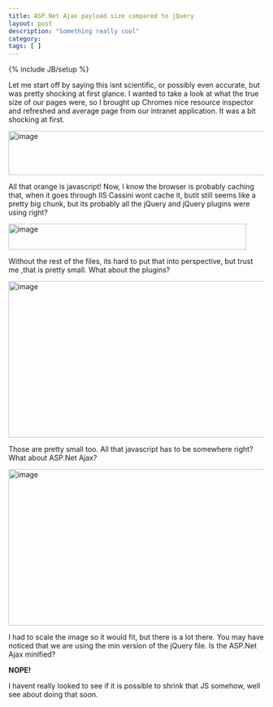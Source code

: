 ```yaml
---
title: ASP.Net Ajax payload size compared to jQuery
layout: post
description: "Something really cool"
category:
tags: [ ] 
---
```

{% include JB/setup %}



<p>Let me start off by saying this isnt scientific, or possibly even accurate, but was pretty shocking at first glance. I wanted to take a look at what the true size of our pages were, so I brought up Chromes nice resource inspector and refreshed and average page from our intranet application. It was a bit shocking at first.</p>  <p><img title="image" style="border-right: 0px; border-top: 0px; display: block; float: none; margin-left: auto; border-left: 0px; margin-right: auto; border-bottom: 0px" height="87" alt="image" src="/wp-content/uploads/2009/02/image-thumb.png" width="547" border="0" /></p>  <p> All that orange is javascript! Now, I know the browser is probably caching that, when it goes through IIS  Cassini wont cache it, butit still seems like a pretty big chunk, but its probably all the jQuery and jQuery plugins were using right?</p>  <p></p>  <p><a href="/wp-content/uploads/2009/02/image.png"><img title="image" style="border-right: 0px; border-top: 0px; display: inline; border-left: 0px; border-bottom: 0px" height="51" alt="image" src="/wp-content/uploads/2009/02/image-thumb1.png" width="468" border="0" /></a> </p>  <p>Without the rest of the files, its hard to put that into perspective, but trust me ,that is pretty small. What about the plugins?</p>  <p><a href="/wp-content/uploads/2009/02/image1.png"><img title="image" style="border-right: 0px; border-top: 0px; display: inline; border-left: 0px; border-bottom: 0px" height="308" alt="image" src="/wp-content/uploads/2009/02/image-thumb2.png" width="591" border="0" /></a> </p>  <p></p>  <p>Those are pretty small too. All that javascript has to be somewhere right? What about ASP.Net Ajax?</p>  <p><a href="/wp-content/uploads/2009/02/image2.png"><img title="image" style="border-right: 0px; border-top: 0px; display: inline; border-left: 0px; border-bottom: 0px" height="308" alt="image" src="/wp-content/uploads/2009/02/image-thumb3.png" width="640" border="0" /></a> </p>  <p>I had to scale the image so it would fit, but there is a lot there. You may have noticed that we are using the min version of the jQuery file. Is the ASP.Net Ajax minified?</p>  <p><strong>NOPE!</strong></p>  <p>I havent really looked to see if it is possible to shrink that JS somehow, well see about doing that soon.</p>
